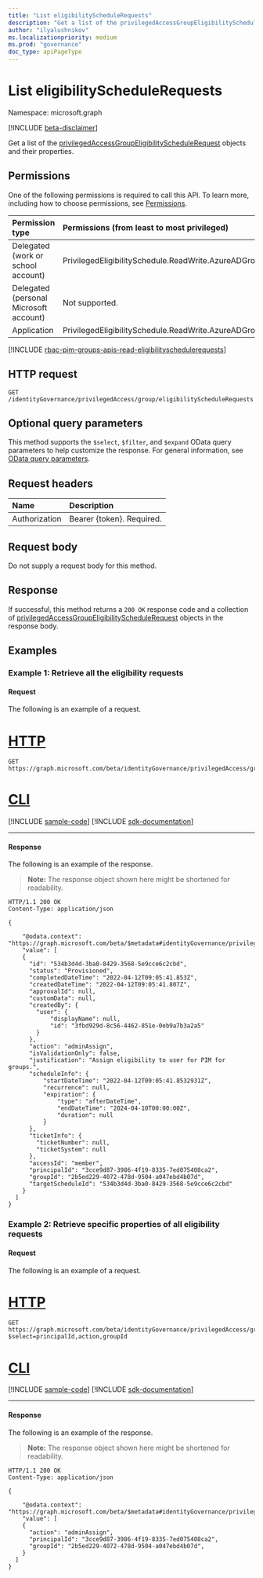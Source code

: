 ```yaml
---
title: "List eligibilityScheduleRequests"
description: "Get a list of the privilegedAccessGroupEligibilityScheduleRequest objects and their properties."
author: "ilyalushnikov"
ms.localizationpriority: medium
ms.prod: "governance"
doc_type: apiPageType
---
```


# List eligibilityScheduleRequests
Namespace: microsoft.graph

[!INCLUDE [beta-disclaimer](../../includes/beta-disclaimer.md)]

Get a list of the [privilegedAccessGroupEligibilityScheduleRequest](../resources/privilegedaccessgroupeligibilityschedulerequest.md) objects and their properties.

## Permissions
One of the following permissions is required to call this API. To learn more, including how to choose permissions, see [Permissions](/graph/permissions-reference).

|Permission type|Permissions (from least to most privileged)|
|:---|:---|
|Delegated (work or school account)|PrivilegedEligibilitySchedule.ReadWrite.AzureADGroup|
|Delegated (personal Microsoft account)|Not supported.|
|Application|PrivilegedEligibilitySchedule.ReadWrite.AzureADGroup|

[!INCLUDE [rbac-pim-groups-apis-read-eligibilityschedulerequests](../includes/rbac-for-apis/rbac-pim-groups-apis-read-eligibilityschedulerequests.md)]

## HTTP request

<!-- {
  "blockType": "ignored"
}
-->
``` http
GET /identityGovernance/privilegedAccess/group/eligibilityScheduleRequests
```

## Optional query parameters
This method supports the `$select`, `$filter`, and `$expand` OData query parameters to help customize the response. For general information, see [OData query parameters](/graph/query-parameters).

## Request headers
|Name|Description|
|:---|:---|
|Authorization|Bearer {token}. Required.|

## Request body
Do not supply a request body for this method.

## Response

If successful, this method returns a `200 OK` response code and a collection of [privilegedAccessGroupEligibilityScheduleRequest](../resources/privilegedaccessgroupeligibilityschedulerequest.md) objects in the response body.

## Examples

### Example 1: Retrieve all the eligibility requests

#### Request
The following is an example of a request.
# [HTTP](#tab/http)
<!-- {
  "blockType": "request",
  "name": "list_privilegedaccessgroup_eligibilityschedulerequest_beta_e1"
}
-->
``` http
GET https://graph.microsoft.com/beta/identityGovernance/privilegedAccess/group/eligibilityScheduleRequests
```

# [CLI](#tab/cli)
[!INCLUDE [sample-code](../includes/snippets/cli/list-privilegedaccessgroup-eligibilityschedulerequest-beta-e1-cli-snippets.md)]
[!INCLUDE [sdk-documentation](../includes/snippets/snippets-sdk-documentation-link.md)]

---

#### Response
The following is an example of the response.
>**Note:** The response object shown here might be shortened for readability.
<!-- {
  "blockType": "response",
  "truncated": true,
  "@odata.type": "Collection(microsoft.graph.privilegedAccessGroupEligibilityScheduleRequest)"
}
-->
``` http
HTTP/1.1 200 OK
Content-Type: application/json

{

    "@odata.context": "https://graph.microsoft.com/beta/$metadata#identityGovernance/privilegedAccess/group/eligibilityScheduleRequests/$entity",
    "value": [
    {
      "id": "534b3d4d-3ba0-8429-3568-5e9cce6c2cbd",
      "status": "Provisioned",
      "completedDateTime": "2022-04-12T09:05:41.853Z",
      "createdDateTime": "2022-04-12T09:05:41.807Z",
      "approvalId": null,
      "customData": null,
      "createdBy": {
        "user": {
            "displayName": null,
            "id": "3fbd929d-8c56-4462-851e-0eb9a7b3a2a5"
        }
      },
      "action": "adminAssign",
      "isValidationOnly": false,
      "justification": "Assign eligibility to user for PIM for groups.",
      "scheduleInfo": {
          "startDateTime": "2022-04-12T09:05:41.8532931Z",
          "recurrence": null,
          "expiration": {
              "type": "afterDateTime",
              "endDateTime": "2024-04-10T00:00:00Z",
              "duration": null
          }
      },
      "ticketInfo": {
        "ticketNumber": null,
        "ticketSystem": null
      },
      "accessId": "member",
      "principalId": "3cce9d87-3986-4f19-8335-7ed075408ca2",
      "groupId": "2b5ed229-4072-478d-9504-a047ebd4b07d",
      "targetScheduleId": "534b3d4d-3ba0-8429-3568-5e9cce6c2cbd"
    }
  ]
}
```

### Example 2: Retrieve specific properties of all eligibility requests

#### Request
The following is an example of a request.
# [HTTP](#tab/http)
<!-- {
  "blockType": "request",
  "name": "list_privilegedaccessgroup_eligibilityschedulerequest_beta_e2"
}
-->
``` http
GET https://graph.microsoft.com/beta/identityGovernance/privilegedAccess/group/eligibilityScheduleRequests?$select=principalId,action,groupId
```

# [CLI](#tab/cli)
[!INCLUDE [sample-code](../includes/snippets/cli/list-privilegedaccessgroup-eligibilityschedulerequest-beta-e2-cli-snippets.md)]
[!INCLUDE [sdk-documentation](../includes/snippets/snippets-sdk-documentation-link.md)]

---

#### Response
The following is an example of the response.
>**Note:** The response object shown here might be shortened for readability.
<!-- {
  "blockType": "response",
  "truncated": true,
  "@odata.type": "Collection(microsoft.graph.privilegedAccessGroupEligibilityScheduleRequest)"
}
-->
``` http
HTTP/1.1 200 OK
Content-Type: application/json

{

    "@odata.context": "https://graph.microsoft.com/beta/$metadata#identityGovernance/privilegedAccess/group/eligibilityScheduleRequests/$entity",
    "value": [
    {
      "action": "adminAssign",
      "principalId": "3cce9d87-3986-4f19-8335-7ed075408ca2",
      "groupId": "2b5ed229-4072-478d-9504-a047ebd4b07d",
    }
  ]
}
```

